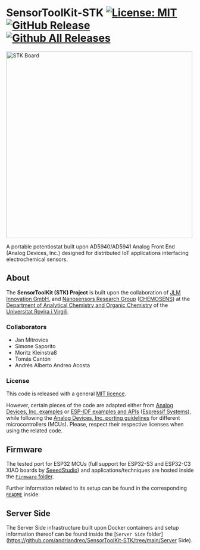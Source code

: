 # SensorToolKit-STK [![License: MIT](https://img.shields.io/badge/License-MIT-yellow.svg)](https://opensource.org/licenses/MIT) [![GitHub Release](https://img.shields.io/github/release/tterb/PlayMusic.svg?style=flat)]() [![Github All Releases](https://img.shields.io/github/downloads/atom/atom/total.svg?style=flat)]()

<img src="STK.jpg" alt="STK Board" width="500"/>

A portable potentiostat built upon AD5940/AD5941 Analog Front End (Analog Devices, Inc.) designed for distributed IoT applications interfacing electrochemical sensors.

## About

The **SensorToolKit (STK) Project** is built upon the collaboration of [JLM Innovation GmbH.](https://www.jlm-innovation.de/) and [Nanosensors Research Group](https://www.chemosens.recerca.urv.cat/en/research/lines/) ([CHEMOSENS](www.chemosens.recerca.urv.cat/en)) at the [Department of Analytical Chemistry and Organic Chemistry](https://www.qaqo.urv.cat/en/) of the [Universitat Rovira i Virgili](https://www.urv.cat/en/).

### Collaborators

- Jan Mitrovics
- Simone Saporito
- Moritz Kleinstraß
- Tomás Cantón
- Andrés Alberto Andreo Acosta

### License

This code is released with a general [MIT licence](https://github.com/andriandreo/SensorToolKit-STK/blob/main/LICENSE).

However, certain pieces of the code are adapted either from [Analog Devices, Inc. examples](https://github.com/analogdevicesinc/ad5940-examples) or [ESP-IDF examples and APIs](https://idf.espressif.com/) ([Espressif Systems](https://www.espressif.com/)), while following the [Analog Devices, Inc. porting guidelines](https://wiki.analog.com/resources/eval/user-guides/eval-ad5940/tools/porting_source_code) for different microcontrollers (MCUs). Please, respect their respective licenses when using the related code.

## Firmware 

The tested port for ESP32 MCUs (full support for ESP32-S3 and ESP32-C3 XIAO boards by [SeeedStudio](https://www.seeedstudio.com/)) and applications/techniques are hosted inside the [`Firmware` folder](https://github.com/andriandreo/SensorToolKit-STK/tree/main/Firmware).

Further information related to its setup can be found in the corresponding [`README`](https://github.com/andriandreo/SensorToolKit-STK/tree/main/Firmware/README.md) inside.

## Server Side

The Server Side infrastructure built upon Docker containers and setup information thereof can be found inside the [`Server Side` folder](https://github.com/andriandreo/SensorToolKit-STK/tree/main/Server Side).



